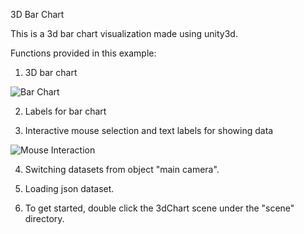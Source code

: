 3D Bar Chart

This is a 3d bar chart visualization made using unity3d.

Functions provided in this example:
1. 3D bar chart

![Bar Chart](https://github.com/ImmersiveAnalyticsUNCC/Immersive.Unity.Vis/blob/master/Unity/3D_barChart/barchart.png)

2. Labels for bar chart

3. Interactive mouse selection and text labels for showing data

![Mouse Interaction](https://github.com/ImmersiveAnalyticsUNCC/Immersive.Unity.Vis/blob/master/Unity/3D_barChart/barchart-interact.png)

4. Switching datasets from object "main camera".

5. Loading json dataset.

6. To get started, double click the 3dChart scene under the "scene" directory. 
